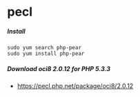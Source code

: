 # pecl

##### Install
```
sudo yum search php-pear
sudo yum install php-pear
```

##### Download oci8 2.0.12 for PHP 5.3.3
* https://pecl.php.net/package/oci8/2.0.12
